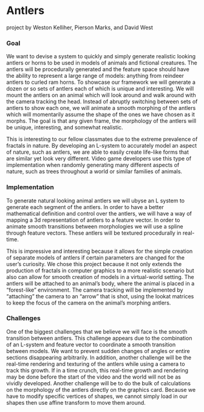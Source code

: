# Antlers
project by Weston Kelliher, Pierson Marks, and David West

### Goal

We want to devise a system to quickly and simply generate realistic looking antlers or horns to be used in models of animals and fictional creatures. The antlers will be procedurally generated and the feature space should have the ability to represent a large range of models: anything from reindeer antlers to curled ram horns. To showcase our framework we will generate a dozen or so sets of antlers each of which is unique and interesting. We will mount the antlers on an animal which will look around and walk around with the camera tracking the head. Instead of abruptly switching between sets of antlers to show each one, we will animate a smooth morphing of the antlers which will momentarily assume the shape of the ones we have chosen as it morphs. The goal is that any given frame, the morphology of the antlers will be unique, interesting, and somewhat realistic.  

This is interesting to our fellow classmates due to the extreme prevalence of fractals in nature. By developing an L-system to accurately model an aspect of nature, such as antlers, we are able to easily create life-like forms that are similar yet look very different. Video game developers use this type of implementation when randomly generating many different aspects of nature, such as trees throughout a world or similar families of animals. 

### Implementation
To generate natural looking animal antlers we will ubyse an L system to generate each segment of the antlers. In order to have a better mathematical definition and control over the antlers, we will have a way of mapping a 3d representation of antlers to a feature vector. In order to animate smooth transitions between morphologies we will use a spline through feature vectors. These antlers will be textured procedurally in real-time.  

This is impressive and interesting because it allows for the simple creation of separate models of antlers if certain parameters are changed for the user’s curiosity. We chose this project because it not only extends the production of fractals in computer graphics to a more realistic scenario but also can allow for smooth creation of models in a virtual-world setting.
The antlers will be attached to an animal’s body, where the animal is placed in a “forest-like” environment. The camera tracking will be implemented by “attaching” the camera to an “arrow” that is shot, using the lookat matrices to keep the focus of the camera on the animal’s morphing antlers. 

### Challenges
One of the biggest challenges that we believe we will face is the smooth transition between antlers. This challenge appears due to the combination of an L-system and feature vector to coordinate a smooth transition between models. We want to prevent sudden changes of angles or entire sections disappearing arbitrarily. In addition, another challenge will be the real-time rendering and texturing of the antlers while using a camera to track this growth. If in a time crunch, this real-time growth and rendering may be done before the start of the video and the world will not be as vividly developed. Another challenge will be to do the bulk of calculations on the morphology of the antlers directly on the graphics card. Because we have to modify specific vertices of shapes, we cannot simply load in our shapes then use affine transform to move them around.

